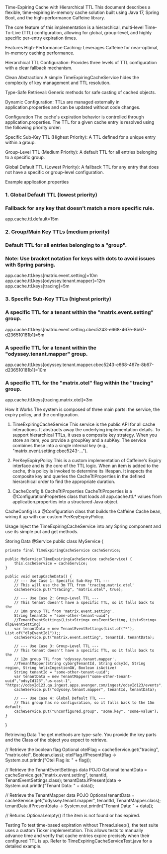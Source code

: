 Time-Expiring Cache with Hierarchical TTL
This document describes a flexible, time-expiring in-memory cache solution built using Java 17, Spring Boot, and the high-performance Caffeine library.

The core feature of this implementation is a hierarchical, multi-level Time-To-Live (TTL) configuration, allowing for global, group-level, and highly specific per-entry expiration times.

Features
High-Performance Caching: Leverages Caffeine for near-optimal, in-memory caching performance.

Hierarchical TTL Configuration: Provides three levels of TTL configuration with a clear fallback mechanism.

Clean Abstraction: A simple TimeExpiringCacheService hides the complexity of key management and TTL resolution.

Type-Safe Retrieval: Generic methods for safe casting of cached objects.

Dynamic Configuration: TTLs are managed externally in application.properties and can be updated without code changes.

Configuration
The cache's expiration behavior is controlled through application.properties. The TTL for a given cache entry is resolved using the following priority order:

Specific Sub-Key TTL (Highest Priority): A TTL defined for a unique entry within a group.

Group-Level TTL (Medium Priority): A default TTL for all entries belonging to a specific group.

Global Default TTL (Lowest Priority): A fallback TTL for any entry that does not have a specific or group-level configuration.

Example application.properties
### 1. Global Default TTL (lowest priority)
### Fallback for any key that doesn't match a more specific rule.
app.cache.ttl.default=15m

### 2. Group/Main Key TTLs (medium priority)
### Default TTL for all entries belonging to a "group".
### Note: Use bracket notation for keys with dots to avoid issues with Spring parsing.
app.cache.ttl.keys[matrix.event.setting]=10m
app.cache.ttl.keys[odyssey.tenant.mapper]=12m
app.cache.ttl.keys[tracing]=5m


### 3. Specific Sub-Key TTLs (highest priority)
### A specific TTL for a tenant within the "matrix.event.setting" group.
app.cache.ttl.keys[matrix.event.setting.cbec5243-e668-467e-8b67-d236510181b1]=5m
### A specific TTL for a tenant within the "odyssey.tenant.mapper" group.
app.cache.ttl.keys[odyssey.tenant.mapper.cbec5243-e668-467e-8b67-d236510181b1]=10m
### A specific TTL for the "matrix.otel" flag within the "tracing" group.
app.cache.ttl.keys[tracing.matrix.otel]=3m

How It Works
The system is composed of three main parts: the service, the expiry policy, and the configuration.

1. TimeExpiringCacheService
   This service is the public API for all cache interactions. It abstracts away the underlying implementation details. To support hierarchical TTLs, it uses a composite key strategy. When you store an item, you provide a groupKey and a subKey. The service combines these into a single internal key (e.g., "matrix.event.setting:cbec5243-...").

2. PerKeyExpiryPolicy
   This is a custom implementation of Caffeine's Expiry interface and is the core of the TTL logic. When an item is added to the cache, this policy is invoked to determine its lifespan. It inspects the composite key and queries the CacheTtlProperties in the defined hierarchical order to find the appropriate duration.

3. CacheConfig & CacheTtlProperties
   CacheTtlProperties is a @ConfigurationProperties class that loads all app.cache.ttl.* values from application.properties into a structured Java object.

CacheConfig is a @Configuration class that builds the Caffeine Cache bean, wiring it up with our custom PerKeyExpiryPolicy.

Usage
Inject the TimeExpiringCacheService into any Spring component and use its simple put and get methods.

Storing Data
@Service
public class MyService {

    private final TimeExpiringCacheService cacheService;

    public MyService(TimeExpiringCacheService cacheService) {
        this.cacheService = cacheService;
    }

    public void setupCacheData() {
        // --- Use Case 1: Specific Sub-Key TTL ---
        // This will use the 3m TTL from 'tracing.matrix.otel'
        cacheService.put("tracing", "matrix.otel", true);

        // --- Use Case 2: Group-Level TTL ---
        // This tenant doesn't have a specific TTL, so it falls back to the
        // 10m group TTL from 'matrix.event.setting'.
        String tenantId = "some-other-tenant-uuid";
        //TenantEventSettings(List<String> ensEventSetting, List<String> dlpEventSetting)
        var tenantData = new TenantEventSettings(List.of("*"), List.of("dlpEventId1"));;
        cacheService.put("matrix.event.setting", tenantId, tenantData);

        // --- Use Case 3: Group-Level TTL ---
        // This tenant doesn't have a specific TTL, so it falls back to the
        // 12m group TTL from 'odyssey.tenant.mapper'.
        //TenantMapper(String cyborgTenantId, String odsyId, String region, String helixIngestionGW, Boolean isActive)
        String tenantId = "some-other-tenant-uuid";
        var tenantData = new TenantMapper("some-other-tenant-uuid","odsyId123","us-east-1", "https://odsyId123.qa.ingest.apps.avenger.com/ingest/odsyId123/events",true);
        cacheService.put("odyssey.tenant.mapper", tenantId, tenantData);
        
        // --- Use Case 4: Global Default TTL ---
        // This group has no configuration, so it falls back to the 15m default.
        cacheService.put("unconfigured.group", "some.key", "some-value");
    }
}

Retrieving Data
The get methods are type-safe. You provide the key parts and the Class of the object you expect to retrieve.

// Retrieve the boolean flag
Optional<Boolean> otelFlag = cacheService.get("tracing", "matrix.otel", Boolean.class);
otelFlag.ifPresent(flag -> System.out.println("Otel Flag is: " + flag));

// Retrieve the TenantEventSettings data POJO
Optional<TenantEventSettings> tenantData = cacheService.get("matrix.event.setting", tenantId, TenantEventSettings.class);
tenantData.ifPresent(data -> System.out.println("Tenant Data: " + data));

// Retrieve the TenantMapper data POJO
Optional<TenantMapper> tenantData = cacheService.get("odyssey.tenant.mapper", tenantId, TenantMapper.class);
tenantData.ifPresent(data -> System.out.println("Tenant Data: " + data));

// Returns Optional.empty() if the item is not found or has expired.

Testing
To test time-based expiration without Thread.sleep(), the test suite uses a custom Ticker implementation. This allows tests to manually advance time and verify that cache entries expire precisely when their configured TTL is up. Refer to TimeExpiringCacheServiceTest.java for a detailed example.
